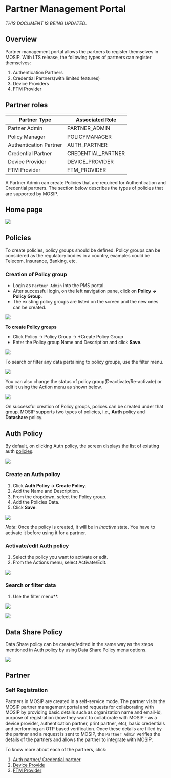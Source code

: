# Partner Management Portal

_THIS DOCUMENT IS BEING UPDATED_.

## Overview

Partner management portal allows the partners to register themselves in MOSIP. With LTS release, the following types of partners can register themselves:

1. Authentication Partners
2. Credential Partners(with limited features)
3. Device Providers
4. FTM Provider

## Partner roles

| Partner Type           | Associated Role     |
| ---------------------- | ------------------- |
| Partner Admin          | PARTNER\_ADMIN      |
| Policy Manager         | POLICYMANAGER       |
| Authentication Partner | AUTH\_PARTNER       |
| Credential Partner     | CREDENTIAL\_PARTNER |
| Device Provider        | DEVICE\_PROVIDER    |
| FTM Provider           | FTM\_PROVIDER       |

A Partner Admin can create Policies that are required for Authentication and Credential partners. The section below describes the types of policies that are supported by MOSIP.

## Home page

![](\_images/pms-home-page.png)

## Policies

To create policies, policy groups should be defined. Policy groups can be considered as the regulatory bodies in a country, examples could be Telecom, Insurance, Banking, etc.

### Creation of Policy group

* Login as `Partner Admin` into the PMS portal.
* After successful login, on the left navigation pane, click on **Policy -> Policy Group**.
* The existing policy groups are listed on the screen and the new ones can be created.

![](\_images/pms-policy-groups.png)

**To create Policy groups**

* Click Policy -> Policy Group -> +Create Policy Group
* Enter the Policy group Name and Description and click **Save**.

![](\_images/pms-create-policy-groups.png)

To search or filter any data pertaining to policy groups, use the filter menu.

![](\_images/pms-filter-policy-groups.png)

You can also change the status of policy group(Deactivate/Re-activate) or edit it using the Action menu as shown below.

![](\_images/pms-actionmenu-policy-groups.png)

On successful creation of Policy groups, polices can be created under that group. MOSIP supports two types of policies, i.e., **Auth** policy and **Datashare** policy.

## Auth Policy

By default, on clicking Auth policy, the screen displays the list of existing auth [policies](partners.md#partner-policies).

![](\_images/pms-auth-policy.png)

### Create an Auth policy

1. Click **Auth Policy -> Create Policy**.
2. Add the Name and Description.
3. From the dropdown, select the Policy group.
4. Add the Policies Data.
5. Click **Save**.

![](\_images/pms-create-auth-policy.png)

_Note_: Once the policy is created, it will be in _Inactive_ state. You have to activate it before using it for a partner.

### Activate/edit Auth policy

1. Select the policy you want to activate or edit.
2. From the Actions menu, select Activate/Edit.

![](\_images/pms-actionmenu-auth-policy.png)

### Search or filter data

1. Use the filter menu\*\*.

![](\_images/pms-filter-auth-policy.png)

![](\_images/pms-filter-results-auth-policy.png)

## Data Share Policy

Data Share policy can be created/edited in the same way as the steps mentioned in Auth policy by using Data Share Policy menu options.

![](\_images/pms-data-share-policy.png)

## Partner

### Self Registration

Partners in MOSIP are created in a self-service mode. The partner visits the MOSIP partner management portal and requests for collaborating with MOSIP by providing basic details such as organization name and email-id, purpose of registration (how they want to collaborate with MOSIP - as a device provider, authentication partner, print partner, etc), basic credentials and performing an OTP based verification. Once these details are filled by the partner and a request is sent to MOSIP, the `Partner Admin` verifies the details of the partners and allows the partner to integrate with MOSIP.

To know more about each of the partners, click:

1. [Auth partner/ Credential partner](auth-partner.md)
2. [Device Provide](device-provider.md)
3. [FTM Provider](ftm-provider.md)
